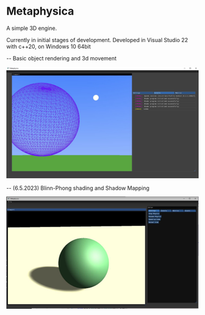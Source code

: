 # Metaphysica
A simple 3D engine.

Currently in initial stages of development.
Developed in Visual Studio 22 with c++20, on Windows 10 64bit

--
Basic object rendering and 3d movement

![Image](Misc/img.jpg)

--
(6.5.2023) Blinn-Phong shading and Shadow Mapping

![Image](Misc/shadowsAndBlinnPhong.JPG)
